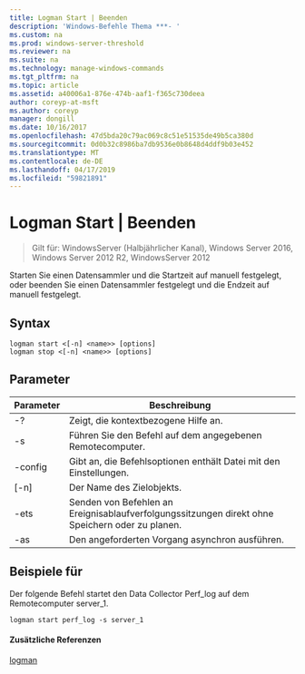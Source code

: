 ```yaml
---
title: Logman Start | Beenden
description: 'Windows-Befehle Thema ***- '
ms.custom: na
ms.prod: windows-server-threshold
ms.reviewer: na
ms.suite: na
ms.technology: manage-windows-commands
ms.tgt_pltfrm: na
ms.topic: article
ms.assetid: a40006a1-876e-474b-aaf1-f365c730deea
author: coreyp-at-msft
ms.author: coreyp
manager: dongill
ms.date: 10/16/2017
ms.openlocfilehash: 47d5bda20c79ac069c8c51e51535de49b5ca380d
ms.sourcegitcommit: 0d0b32c8986ba7db9536e0b8648d4ddf9b03e452
ms.translationtype: MT
ms.contentlocale: de-DE
ms.lasthandoff: 04/17/2019
ms.locfileid: "59821891"
---
```

# <a name="logman-start--stop"></a>Logman Start | Beenden

>Gilt für: WindowsServer (Halbjährlicher Kanal), Windows Server 2016, Windows Server 2012 R2, WindowsServer 2012

Starten Sie einen Datensammler und die Startzeit auf manuell festgelegt, oder beenden Sie einen Datensammler festgelegt und die Endzeit auf manuell festgelegt.  
  
## <a name="syntax"></a>Syntax  
```  
logman start <[-n] <name>> [options]  
logman stop <[-n] <name>> [options]  
```  
## <a name="parameters"></a>Parameter  
|Parameter|Beschreibung|  
|-------|--------|  
|-?|Zeigt, die kontextbezogene Hilfe an.|  
|-s <computer name>|Führen Sie den Befehl auf dem angegebenen Remotecomputer.|  
|-config <value>|Gibt an, die Befehlsoptionen enthält Datei mit den Einstellungen.|  
|[-n] <name>|Der Name des Zielobjekts.|  
|-ets|Senden von Befehlen an Ereignisablaufverfolgungssitzungen direkt ohne Speichern oder zu planen.|  
|-as|Den angeforderten Vorgang asynchron ausführen.|  
## <a name="BKMK_examples"></a>Beispiele für  
Der folgende Befehl startet den Data Collector Perf_log auf dem Remotecomputer server_1.  
```  
logman start perf_log -s server_1  
```  
#### <a name="additional-references"></a>Zusätzliche Referenzen  
[logman](logman.md)  
